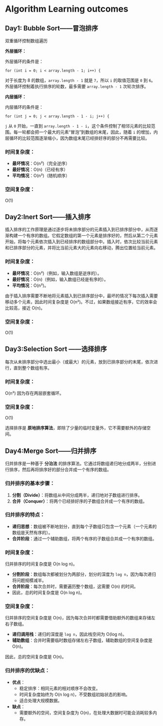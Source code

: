 # 					Algorithm Learning outcomes

## Day1: Bubble Sort——冒泡排序

双重循环控制数组遍历

**外层循环：**

外层循环的条件是：

```
for (int i = 0; i < array.length - 1; i++) {
```

对于长度为 8 的数组，`array.length - 1` 就是 `7`，所以 `i` 的取值范围是 `0` 到 `6`。外层循环控制着执行排序的轮数，最多需要 `array.length - 1` 次轮次排序。

**内层循环：**

内层循环的条件是：

```
for (int j = 0; j < array.length - 1 - i; j++) {
```

`j` 从 `0` 开始，一直到 `array.length - 1 - i`，这个条件控制了相邻元素的比较范围。每一轮都会把一个最大的元素“冒泡”到数组的末尾，因此，随着 `i` 的增加，内层循环的比较范围逐渐缩小，因为数组末尾已经排好序的部分不再需要比较。



### **时间复杂度：**

- **最坏情况**：O(n²)（完全逆序）
- **最好情况**：O(n)（已经有序）
- **平均情况**：O(n²)（随机顺序）



### **空间复杂度**： 

O(1)



## Day2:Inert Sort——插入排序

插入排序的工作原理是通过逐步将未排序部分的元素插入到已排序部分中，从而逐渐构建一个有序的数组。它假定数组的第一个元素是排序好的，然后从第二个元素开始，将每个元素依次插入到已经排序的数组部分中。插入时，依次比较当前元素和已排序部分的元素，并将比当前元素大的元素向右移动，腾出位置给当前元素。



### **时间复杂度：**

- **最坏情况**：O(n²)（例如，输入数组是逆序的）。
- **最好情况**：O(n)（例如，输入数组已经是有序的）。
- **平均情况**：O(n²)。

由于插入排序需要不断地将元素插入到已排序部分中，最坏的情况下每次插入需要移动多个元素，因此时间复杂度是 O(n²)。不过，如果数组接近有序，它的效率会比较高，接近 O(n)。



### **空间复杂度**： 

O(1)



## Day3:Selection Sort ——选择排序

每次从未排序部分中选出最小（或最大）的元素，放到已排序部分的末尾，依次进行，直到整个数组有序。



### 时间复杂度：

O(n²) 因为存在两层嵌套循环。



### 空间复杂度：

O(1) 

选择排序是 **原地排序算法**，即除了少量的临时变量外，它不需要额外的存储空间。



## Day4:Merge Sort——归并排序

归并排序是一种基于 **分治法** 的排序算法。它通过将数组递归地分成两半，分别进行排序，然后再将排序好的部分合并成一个有序的数组。



### 归并排序的基本步骤：

1. **分割（Divide）**：将数组从中间分成两半，递归地对子数组进行排序。
2. **合并（Conquer）**：将两个已经排好序的子数组合并成一个有序的数组。



### 归并排序的特点：

- **递归思想**：数组被不断地划分，直到每个子数组只包含一个元素（一个元素的数组是天然有序的）。
- **合并阶段**：通过一个辅助数组，将两个有序的子数组合并成一个有序的数组。



### 时间复杂度：

归并排序的时间复杂度是 O(n log n)。

- **分割阶段**：数组每次都被划分为两部分，划分的深度为 `log n`，因为每次递归将问题规模减半。
- **合并阶段**：每次合并时，需要遍历整个数组，这需要 O(n) 的时间。
- 因此，总的时间复杂度是 O(n log n)。



### 空间复杂度：

归并排序的空间复杂度是 O(n)，因为每次合并时都需要借助额外的数组来存储左右子数组。

- **递归调用栈**：递归的深度是 `log n`，因此栈空间为 O(log n)。
- **辅助数组**：合并时需要临时数组存储左右子数组，辅助数组的空间复杂度是 O(n)。

因此，总的空间复杂度是 O(n)。



### 归并排序的优缺点：

- **优点**：
  - 稳定排序：相同元素的相对顺序不会改变。
  - 时间复杂度始终为 O(n log n)，不受数组初始状态的影响。
  - 适合处理大规模数据。
- **缺点**：
  - 需要额外的空间，空间复杂度为 O(n)，在处理大数据时可能会消耗较多内存。